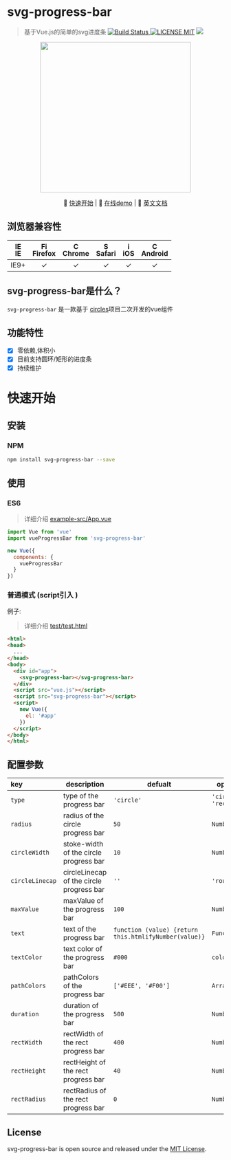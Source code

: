 # svg-progress-bar
> 基于Vue.js的简单的svg进度条
[![Build Status](https://img.shields.io/appveyor/ci/gruntjs/grunt/master.svg) ![LICENSE MIT](https://img.shields.io/npm/l/express.svg)](https://www.npmjs.com/package/svg-progress-bar) ![](https://img.shields.io/npm/v/svg-progress-bar.svg)
                                         
<p align="center">
    <img src="https://ss1.bdstatic.com/70cFvXSh_Q1YnxGkpoWK1HF6hhy/it/u=2176389216,1520905711&fm=27&gp=0.jpg" width="350"/>
</p>                                          
<p align="center">
    🐾 <a href="#快速开始" target="_blank">快速开始</a> | 
    📘 <a href="https://github.com/chenxuan0000/svg-progress-bar/index.html" target="_blank">在线demo</a> |
    🌾 <a href="../README.md">英文文档</a>
</p>

## 浏览器兼容性
| [<img src="https://raw.githubusercontent.com/godban/browsers-support-badges/master/src/images/edge.png" alt="IE" width="16px" height="16px" />](http://godban.github.io/browsers-support-badges/)</br>IE | [<img src="https://raw.githubusercontent.com/godban/browsers-support-badges/master/src/images/firefox.png" alt="Firefox" width="16px" height="16px" />](http://godban.github.io/browsers-support-badges/)</br>Firefox | [<img src="https://raw.githubusercontent.com/godban/browsers-support-badges/master/src/images/chrome.png" alt="Chrome" width="16px" height="16px" />](http://godban.github.io/browsers-support-badges/)</br>Chrome | [<img src="https://raw.githubusercontent.com/godban/browsers-support-badges/master/src/images/safari.png" alt="Safari" width="16px" height="16px" />](http://godban.github.io/browsers-support-badges/)</br>Safari | [<img src="https://raw.githubusercontent.com/godban/browsers-support-badges/master/src/images/safari-ios.png" alt="iOS Safari" width="16px" height="16px" />](http://godban.github.io/browsers-support-badges/)</br>iOS | [<img src="https://raw.githubusercontent.com/godban/browsers-support-badges/master/src/images/chrome-android.png" alt="Chrome for Android" width="16px" height="16px" />](http://godban.github.io/browsers-support-badges/)</br>Android |
|:---------:|:---------:|:---------:|:---------:|:---------:|:---------:|
| IE9+ | &check;| &check; | &check; | &check; | &check; | &check;

## svg-progress-bar是什么？
`svg-progress-bar` 是一款基于 [circles](https://github.com/lugolabs/circles)项目二次开发的vue组件

## 功能特性
* [x] 零依赖,体积小
* [x] 目前支持圆环/矩形的进度条
* [x] 持续维护

# 快速开始
## 安装
### NPM

```bash
npm install svg-progress-bar --save
```

## 使用
### ES6
> 详细介绍 [example-src/App.vue](https://github.com/chenxuan0000/svg-progress-bar/blob/master/examples-src/App.vue)

```js
import Vue from 'vue'
import vueProgressBar from 'svg-progress-bar'

new Vue({
  components: {
    vueProgressBar
  }
})
```

### 普通模式 (script引入 )

例子:
> 详细介绍 [test/test.html](https://github.com/chenxuan0000/svg-progress-bar/blob/master/test/test.html)
```html
<html>
<head>
  ...
</head>
<body>
  <div id="app">
    <svg-progress-bar></svg-progress-bar>
  </div>
  <script src="vue.js"></script>
  <script src="svg-progress-bar"></script>
  <script>
    new Vue({
      el: '#app'
    })
  </script>
</body>
</html>
```

## 配置参数
|key|description|defualt|options|
|:---|---|---|---|
| `type`|type of the progress bar|`'circle'`|`'circle'` `'rect'`|
|`radius`|radius of the circle progress bar|`50`|`Number`|
|`circleWidth`|stoke-width of the circle progress bar|`10`|`Number`|
|`circleLinecap`|circleLinecap of the circle progress bar|`''`|`'round',''`|
|`maxValue`|maxValue of the progress bar|`100`|`Number`|
|`text`|text of the progress bar|`function (value) {return this.htmlifyNumber(value)}`|`Function`|
|`textColor`|text color of the progress bar|`#000`|`color`|
|`pathColors`|pathColors of the progress bar|`['#EEE', '#F00']`|`Array`|
|`duration`|duration of the progress bar|`500`|`Number`|
|`rectWidth`|rectWidth of the rect progress bar|`400`|`Number`|
|`rectHeight`|rectHeight of the rect progress bar|`40`|`Number`|
|`rectRadius`|rectRadius of the rect progress bar|`0`|`Number`|


## License
svg-progress-bar is open source and released under the [MIT License](LICENSE).